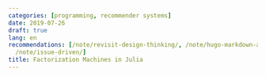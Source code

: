 ```yaml
---
categories: [programming, recommender systems]
date: 2019-07-26
draft: true
lang: en
recommendations: [/note/revisit-design-thinking/, /note/hugo-markdown-and-mathjax/,
  /note/issue-driven/]
title: Factorization Machines in Julia
---
```


